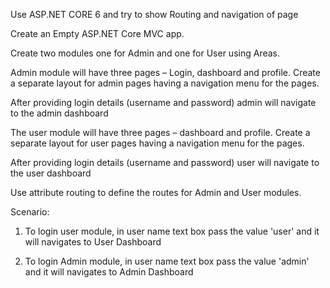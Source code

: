 Use ASP.NET CORE 6 and try to show Routing and navigation of page

Create an Empty ASP.NET Core MVC app. 

Create two modules one for Admin and one for User using Areas.

Admin module will have three pages – Login, dashboard and profile. Create a separate layout for admin pages having a navigation menu for the pages.

After providing login details (username and password) admin will navigate to the admin dashboard

The user module will have three pages – dashboard and profile. Create a separate layout for user pages having a navigation menu for the pages.

After providing login details (username and password) user will navigate to the user dashboard

Use attribute routing to define the routes for Admin and User modules.

Scenario:
1. To login user module, in user name text box pass the value 'user' and it will navigates to User Dashboard

2. To login Admin module, in user name text box pass the value 'admin' and it will navigates to Admin Dashboard
